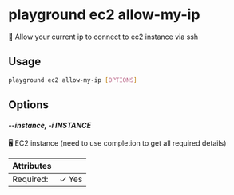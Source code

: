 # playground ec2 allow-my-ip

🛂 Allow your current ip to connect to ec2 instance via ssh

## Usage

```bash
playground ec2 allow-my-ip [OPTIONS]
```

## Options

#### *--instance, -i INSTANCE*

🖥️ EC2 instance (need to use completion to get all required details)

| Attributes      | &nbsp;
|-----------------|-------------
| Required:       | ✓ Yes


